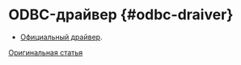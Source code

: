 # ODBC-драйвер {#odbc-draiver}

-   [Официальный драйвер](https://github.com/ClickHouse/clickhouse-odbc).

[Оригинальная статья](https://clickhouse.tech/docs/ru/interfaces/odbc/) <!--hide-->

